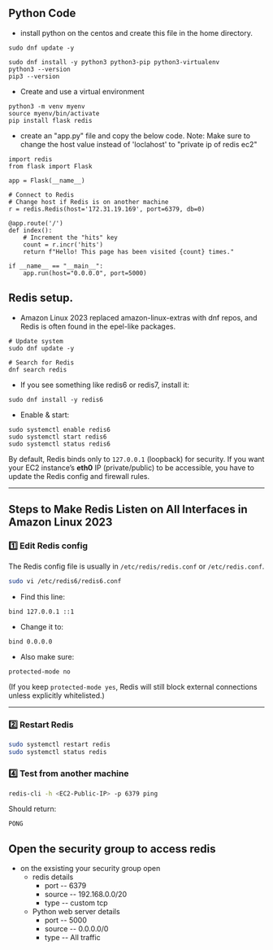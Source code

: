## Python Code

* install python on the centos and create this file in the home directory.
```
sudo dnf update -y

sudo dnf install -y python3 python3-pip python3-virtualenv
python3 --version
pip3 --version
```

* Create and use a virtual environment
```
python3 -m venv myenv
source myenv/bin/activate
pip install flask redis

```
* create an "app.py" file and copy the below code.
Note: Make sure to change the host value instead of 'loclahost' to "private ip of redis ec2"
```
import redis
from flask import Flask

app = Flask(__name__)

# Connect to Redis
# Change host if Redis is on another machine
r = redis.Redis(host='172.31.19.169', port=6379, db=0)

@app.route('/')
def index():
    # Increment the "hits" key
    count = r.incr('hits')
    return f"Hello! This page has been visited {count} times."

if __name__ == "__main__":
    app.run(host="0.0.0.0", port=5000)
```


## Redis setup.
* Amazon Linux 2023 replaced amazon-linux-extras with dnf repos, and Redis is often found in the epel-like packages.
```
# Update system
sudo dnf update -y

# Search for Redis
dnf search redis
```
* If you see something like redis6 or redis7, install it:
```
sudo dnf install -y redis6
```
* Enable & start:
```
sudo systemctl enable redis6
sudo systemctl start redis6
sudo systemctl status redis6

```

By default, Redis binds only to `127.0.0.1` (loopback) for security.
If you want your EC2 instance’s **eth0** IP (private/public) to be accessible, you have to update the Redis config and firewall rules.

---

## **Steps to Make Redis Listen on All Interfaces in Amazon Linux 2023**

### **1️⃣ Edit Redis config**

The Redis config file is usually in `/etc/redis/redis.conf` or `/etc/redis.conf`.

```bash
sudo vi /etc/redis6/redis6.conf
```

* Find this line:

```
bind 127.0.0.1 ::1
```

* Change it to:

```
bind 0.0.0.0
```

* Also make sure:

```
protected-mode no
```

(If you keep `protected-mode yes`, Redis will still block external connections unless explicitly whitelisted.)

---

### **2️⃣ Restart Redis**

```bash
sudo systemctl restart redis
sudo systemctl status redis
```

### **4️⃣ Test from another machine**

```bash
redis-cli -h <EC2-Public-IP> -p 6379 ping
```

Should return:

```
PONG
```


## Open the security group to access redis 
* on the exsisting your security group open
  * redis details
    * port -- 6379
    * source -- 192.168.0.0/20
    * type -- custom tcp
  * Python web server  details
    * port -- 5000
    * source -- 0.0.0.0/0
    * type -- All traffic
